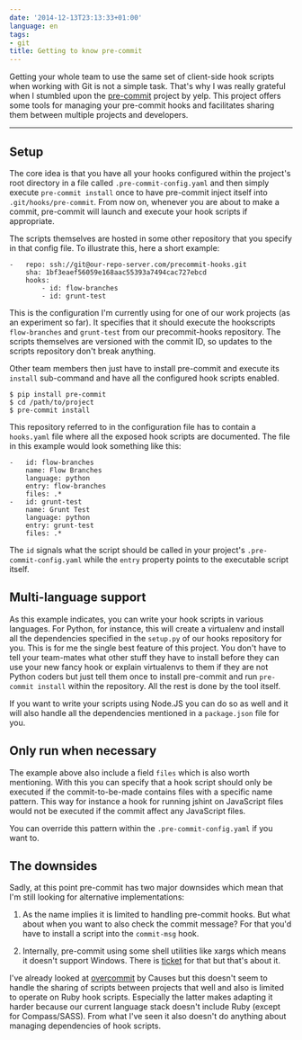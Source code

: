 ```yaml
---
date: '2014-12-13T23:13:33+01:00'
language: en
tags:
- git
title: Getting to know pre-commit
---
```



Getting your whole team to use the same set of client-side hook scripts when
working with Git is not a simple task. That's why I was really grateful when I
stumbled upon the [pre-commit][pc] project by yelp. This project offers some
tools for managing your pre-commit hooks and facilitates sharing them between
multiple projects and developers.

------------------------------

## Setup

The core idea is that you have all your hooks configured within the project's
root directory in a file called `.pre-commit-config.yaml` and then simply
execute `pre-commit install` once to have pre-commit inject itself into
`.git/hooks/pre-commit`. From now on, whenever you are about to make a commit,
pre-commit will launch and execute your hook scripts if appropriate.

The scripts themselves are hosted in some other repository that you specify in
that config file. To illustrate this, here a short example:

```
-   repo: ssh://git@our-repo-server.com/precommit-hooks.git
    sha: 1bf3eaef56059e168aac55393a7494cac727ebcd
    hooks:
        - id: flow-branches
        - id: grunt-test
```

This is the configuration I'm currently using for one of our work projects (as
an experiment so far). It specifies that it should execute the hookscripts
`flow-branches` and `grunt-test` from our precommit-hooks repository. The
scripts themselves are versioned with the commit ID, so updates to the scripts
repository don't break anything.

Other team members then just have to install pre-commit and execute its
`install` sub-command and have all the configured hook scripts enabled.

```
$ pip install pre-commit
$ cd /path/to/project
$ pre-commit install
```

This repository referred to in the configuration file has to contain a
`hooks.yaml` file where all the exposed hook scripts are documented. The file in
this example would look something like this:

```
-   id: flow-branches
    name: Flow Branches
    language: python
    entry: flow-branches
    files: .*
-   id: grunt-test
    name: Grunt Test
    language: python
    entry: grunt-test
    files: .*
```

The `id` signals what the script should be called in your project's
`.pre-commit-config.yaml` while the `entry` property points to the executable
script itself.


## Multi-language support

As this example indicates, you can write your hook scripts in various languages.
For Python, for instance, this will create a virtualenv and install all the
dependencies specified in the `setup.py` of our hooks repository for you. This
is for me the single best feature of this project. You don't have to tell your
team-mates what other stuff they have to install before they can use your new
fancy hook or explain virtualenvs to them if they are not Python coders but just
tell them once to install pre-commit and run `pre-commit install` within the
repository. All the rest is done by the tool itself.

If you want to write your scripts using Node.JS you can do so as well and it
will also handle all the dependencies mentioned in a `package.json` file for you.


## Only run when necessary

The example above also include a field `files` which is also worth mentioning.
With this you can specify that a hook script should only be executed if the
commit-to-be-made contains files with a specific name pattern. This way for
instance a hook for running jshint on JavaScript files would not be executed if
the commit affect any JavaScript files.

You can override this pattern within the `.pre-commit-config.yaml` if you want
to.


## The downsides

Sadly, at this point pre-commit has two major downsides which mean that I'm
still looking for alternative implementations:

1. As the name implies it is limited to handling pre-commit hooks. But what
   about when you want to also check the commit message? For that you'd have to
   install a script into the `commit-msg` hook.

2. Internally, pre-commit using some shell utilities like xargs which means it
   doesn't support Windows. There is [ticket][i159] for that but that's about it.

I've already looked at [overcommit][oc] by Causes but this doesn't seem to handle the
sharing of scripts between projects that well and also is limited to operate on
Ruby hook scripts. Especially the latter makes adapting it harder because our
current language stack doesn't include Ruby (except for Compass/SASS). From what
I've seen it also doesn't do anything about managing dependencies of hook
scripts.

[i159]: https://github.com/pre-commit/pre-commit/issues/159

[oc]: https://github.com/causes/overcommit

[pc]: http://pre-commit.com
